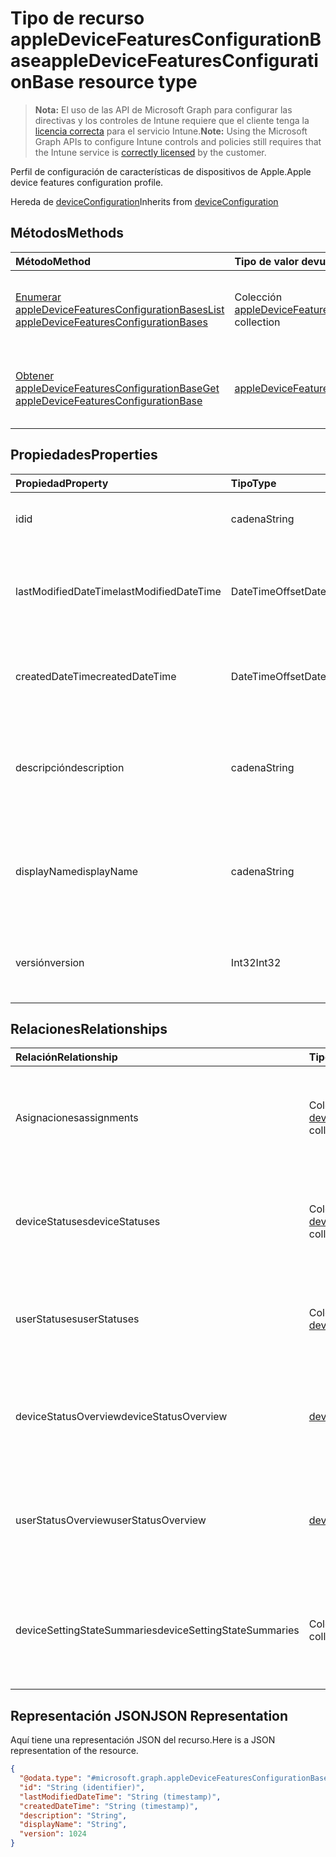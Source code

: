 # <a name="appledevicefeaturesconfigurationbase-resource-type"></a><span data-ttu-id="ccbcb-101">Tipo de recurso appleDeviceFeaturesConfigurationBase</span><span class="sxs-lookup"><span data-stu-id="ccbcb-101">appleDeviceFeaturesConfigurationBase resource type</span></span>

> <span data-ttu-id="ccbcb-102">**Nota:** El uso de las API de Microsoft Graph para configurar las directivas y los controles de Intune requiere que el cliente tenga la [licencia correcta](https://go.microsoft.com/fwlink/?linkid=839381) para el servicio Intune.</span><span class="sxs-lookup"><span data-stu-id="ccbcb-102">**Note:** Using the Microsoft Graph APIs to configure Intune controls and policies still requires that the Intune service is [correctly licensed](https://go.microsoft.com/fwlink/?linkid=839381) by the customer.</span></span>

<span data-ttu-id="ccbcb-103">Perfil de configuración de características de dispositivos de Apple.</span><span class="sxs-lookup"><span data-stu-id="ccbcb-103">Apple device features configuration profile.</span></span>

<span data-ttu-id="ccbcb-104">Hereda de [deviceConfiguration](../resources/intune_deviceconfig_deviceconfiguration.md)</span><span class="sxs-lookup"><span data-stu-id="ccbcb-104">Inherits from [deviceConfiguration](../resources/intune_deviceconfig_deviceconfiguration.md)</span></span>

## <a name="methods"></a><span data-ttu-id="ccbcb-105">Métodos</span><span class="sxs-lookup"><span data-stu-id="ccbcb-105">Methods</span></span>
|<span data-ttu-id="ccbcb-106">Método</span><span class="sxs-lookup"><span data-stu-id="ccbcb-106">Method</span></span>|<span data-ttu-id="ccbcb-107">Tipo de valor devuelto</span><span class="sxs-lookup"><span data-stu-id="ccbcb-107">Return Type</span></span>|<span data-ttu-id="ccbcb-108">Descripción</span><span class="sxs-lookup"><span data-stu-id="ccbcb-108">Description</span></span>|
|:---|:---|:---|
|[<span data-ttu-id="ccbcb-109">Enumerar appleDeviceFeaturesConfigurationBases</span><span class="sxs-lookup"><span data-stu-id="ccbcb-109">List appleDeviceFeaturesConfigurationBases</span></span>](../api/intune_deviceconfig_appledevicefeaturesconfigurationbase_list.md)|<span data-ttu-id="ccbcb-110">Colección [appleDeviceFeaturesConfigurationBase](../resources/intune_deviceconfig_appledevicefeaturesconfigurationbase.md)</span><span class="sxs-lookup"><span data-stu-id="ccbcb-110">[appleDeviceFeaturesConfigurationBase](../resources/intune_deviceconfig_appledevicefeaturesconfigurationbase.md) collection</span></span>|<span data-ttu-id="ccbcb-111">Enumere las propiedades y las relaciones de los objetos [appleDeviceFeaturesConfigurationBase](../resources/intune_deviceconfig_appledevicefeaturesconfigurationbase.md).</span><span class="sxs-lookup"><span data-stu-id="ccbcb-111">List properties and relationships of the [appleDeviceFeaturesConfigurationBase](../resources/intune_deviceconfig_appledevicefeaturesconfigurationbase.md) objects.</span></span>|
|[<span data-ttu-id="ccbcb-112">Obtener appleDeviceFeaturesConfigurationBase</span><span class="sxs-lookup"><span data-stu-id="ccbcb-112">Get appleDeviceFeaturesConfigurationBase</span></span>](../api/intune_deviceconfig_appledevicefeaturesconfigurationbase_get.md)|[<span data-ttu-id="ccbcb-113">appleDeviceFeaturesConfigurationBase</span><span class="sxs-lookup"><span data-stu-id="ccbcb-113">appleDeviceFeaturesConfigurationBase</span></span>](../resources/intune_deviceconfig_appledevicefeaturesconfigurationbase.md)|<span data-ttu-id="ccbcb-114">Lea las propiedades y las relaciones del objeto [appleDeviceFeaturesConfigurationBase](../resources/intune_deviceconfig_appledevicefeaturesconfigurationbase.md).</span><span class="sxs-lookup"><span data-stu-id="ccbcb-114">Read properties and relationships of [plannerProgressTaskBoardTaskFormat](../resources/intune_deviceconfig_appledevicefeaturesconfigurationbase.md) object.</span></span>|

## <a name="properties"></a><span data-ttu-id="ccbcb-115">Propiedades</span><span class="sxs-lookup"><span data-stu-id="ccbcb-115">Properties</span></span>
|<span data-ttu-id="ccbcb-116">Propiedad</span><span class="sxs-lookup"><span data-stu-id="ccbcb-116">Property</span></span>|<span data-ttu-id="ccbcb-117">Tipo</span><span class="sxs-lookup"><span data-stu-id="ccbcb-117">Type</span></span>|<span data-ttu-id="ccbcb-118">Descripción</span><span class="sxs-lookup"><span data-stu-id="ccbcb-118">Description</span></span>|
|:---|:---|:---|
|<span data-ttu-id="ccbcb-119">id</span><span class="sxs-lookup"><span data-stu-id="ccbcb-119">id</span></span>|<span data-ttu-id="ccbcb-120">cadena</span><span class="sxs-lookup"><span data-stu-id="ccbcb-120">String</span></span>|<span data-ttu-id="ccbcb-121">Clave de la entidad.</span><span class="sxs-lookup"><span data-stu-id="ccbcb-121">Key of the setting.</span></span> <span data-ttu-id="ccbcb-122">Heredado de [deviceConfiguration](../resources/intune_deviceconfig_deviceconfiguration.md)</span><span class="sxs-lookup"><span data-stu-id="ccbcb-122">Inherited from [deviceConfiguration](../resources/intune_deviceconfig_deviceconfiguration.md)</span></span>|
|<span data-ttu-id="ccbcb-123">lastModifiedDateTime</span><span class="sxs-lookup"><span data-stu-id="ccbcb-123">lastModifiedDateTime</span></span>|<span data-ttu-id="ccbcb-124">DateTimeOffset</span><span class="sxs-lookup"><span data-stu-id="ccbcb-124">DateTimeOffset</span></span>|<span data-ttu-id="ccbcb-125">Fecha y hora en la que se modificó el objeto por última vez.</span><span class="sxs-lookup"><span data-stu-id="ccbcb-125">Indicates the date the object was last modified.</span></span> <span data-ttu-id="ccbcb-126">Heredado de [deviceConfiguration](../resources/intune_deviceconfig_deviceconfiguration.md)</span><span class="sxs-lookup"><span data-stu-id="ccbcb-126">Inherited from [deviceConfiguration](../resources/intune_deviceconfig_deviceconfiguration.md)</span></span>|
|<span data-ttu-id="ccbcb-127">createdDateTime</span><span class="sxs-lookup"><span data-stu-id="ccbcb-127">createdDateTime</span></span>|<span data-ttu-id="ccbcb-128">DateTimeOffset</span><span class="sxs-lookup"><span data-stu-id="ccbcb-128">DateTimeOffset</span></span>|<span data-ttu-id="ccbcb-129">Fecha y hora en la que se creó el objeto.</span><span class="sxs-lookup"><span data-stu-id="ccbcb-129">DateTime the object was created.</span></span> <span data-ttu-id="ccbcb-130">Heredado de [deviceConfiguration](../resources/intune_deviceconfig_deviceconfiguration.md)</span><span class="sxs-lookup"><span data-stu-id="ccbcb-130">Inherited from [deviceConfiguration](../resources/intune_deviceconfig_deviceconfiguration.md)</span></span>|
|<span data-ttu-id="ccbcb-131">descripción</span><span class="sxs-lookup"><span data-stu-id="ccbcb-131">description</span></span>|<span data-ttu-id="ccbcb-132">cadena</span><span class="sxs-lookup"><span data-stu-id="ccbcb-132">String</span></span>|<span data-ttu-id="ccbcb-133">Descripción proporcionada por el administrador de la configuración del dispositivo.</span><span class="sxs-lookup"><span data-stu-id="ccbcb-133">Admin provided description of the Device Configuration.</span></span> <span data-ttu-id="ccbcb-134">Heredado de [deviceConfiguration](../resources/intune_deviceconfig_deviceconfiguration.md)</span><span class="sxs-lookup"><span data-stu-id="ccbcb-134">Inherited from [deviceConfiguration](../resources/intune_deviceconfig_deviceconfiguration.md)</span></span>|
|<span data-ttu-id="ccbcb-135">displayName</span><span class="sxs-lookup"><span data-stu-id="ccbcb-135">displayName</span></span>|<span data-ttu-id="ccbcb-136">cadena</span><span class="sxs-lookup"><span data-stu-id="ccbcb-136">String</span></span>|<span data-ttu-id="ccbcb-137">Nombre proporcionado por el administrador de la configuración del dispositivo.</span><span class="sxs-lookup"><span data-stu-id="ccbcb-137">Admin provided name of the device configuration.</span></span> <span data-ttu-id="ccbcb-138">Heredado de [deviceConfiguration](../resources/intune_deviceconfig_deviceconfiguration.md)</span><span class="sxs-lookup"><span data-stu-id="ccbcb-138">Inherited from [deviceConfiguration](../resources/intune_deviceconfig_deviceconfiguration.md)</span></span>|
|<span data-ttu-id="ccbcb-139">versión</span><span class="sxs-lookup"><span data-stu-id="ccbcb-139">version</span></span>|<span data-ttu-id="ccbcb-140">Int32</span><span class="sxs-lookup"><span data-stu-id="ccbcb-140">Int32</span></span>|<span data-ttu-id="ccbcb-141">Versión de la configuración del dispositivo.</span><span class="sxs-lookup"><span data-stu-id="ccbcb-141">Version of the device configuration.</span></span> <span data-ttu-id="ccbcb-142">Heredado de [deviceConfiguration](../resources/intune_deviceconfig_deviceconfiguration.md)</span><span class="sxs-lookup"><span data-stu-id="ccbcb-142">Inherited from [deviceConfiguration](../resources/intune_deviceconfig_deviceconfiguration.md)</span></span>|

## <a name="relationships"></a><span data-ttu-id="ccbcb-143">Relaciones</span><span class="sxs-lookup"><span data-stu-id="ccbcb-143">Relationships</span></span>
|<span data-ttu-id="ccbcb-144">Relación</span><span class="sxs-lookup"><span data-stu-id="ccbcb-144">Relationship</span></span>|<span data-ttu-id="ccbcb-145">Tipo</span><span class="sxs-lookup"><span data-stu-id="ccbcb-145">Type</span></span>|<span data-ttu-id="ccbcb-146">Descripción</span><span class="sxs-lookup"><span data-stu-id="ccbcb-146">Description</span></span>|
|:---|:---|:---|
|<span data-ttu-id="ccbcb-147">Asignaciones</span><span class="sxs-lookup"><span data-stu-id="ccbcb-147">assignments</span></span>|<span data-ttu-id="ccbcb-148">Colección [deviceConfigurationAssignment](../resources/intune_deviceconfig_deviceconfigurationassignment.md)</span><span class="sxs-lookup"><span data-stu-id="ccbcb-148">[deviceConfigurationAssignment](../resources/intune_deviceconfig_deviceconfigurationassignment.md) collection</span></span>|<span data-ttu-id="ccbcb-149">La lista de tareas para el perfil de configuración del dispositivo.</span><span class="sxs-lookup"><span data-stu-id="ccbcb-149">The list of assignments for the device configuration profile.</span></span> <span data-ttu-id="ccbcb-150">Heredado de [deviceConfiguration](../resources/intune_deviceconfig_deviceconfiguration.md)</span><span class="sxs-lookup"><span data-stu-id="ccbcb-150">Inherited from [deviceConfiguration](../resources/intune_deviceconfig_deviceconfiguration.md)</span></span>|
|<span data-ttu-id="ccbcb-151">deviceStatuses</span><span class="sxs-lookup"><span data-stu-id="ccbcb-151">deviceStatuses</span></span>|<span data-ttu-id="ccbcb-152">Colección [deviceConfigurationDeviceStatus](../resources/intune_deviceconfig_deviceconfigurationdevicestatus.md)</span><span class="sxs-lookup"><span data-stu-id="ccbcb-152">[deviceConfigurationDeviceStatus](../resources/intune_deviceconfig_deviceconfigurationdevicestatus.md) collection</span></span>|<span data-ttu-id="ccbcb-153">Estado de instalación de configuración del dispositivo por dispositivo.</span><span class="sxs-lookup"><span data-stu-id="ccbcb-153">Device configuration installation status by device.</span></span> <span data-ttu-id="ccbcb-154">Heredado de [deviceConfiguration](../resources/intune_deviceconfig_deviceconfiguration.md)</span><span class="sxs-lookup"><span data-stu-id="ccbcb-154">Inherited from [deviceConfiguration](../resources/intune_deviceconfig_deviceconfiguration.md)</span></span>|
|<span data-ttu-id="ccbcb-155">userStatuses</span><span class="sxs-lookup"><span data-stu-id="ccbcb-155">userStatuses</span></span>|<span data-ttu-id="ccbcb-156">Colección [deviceConfigurationUserStatus](../resources/intune_deviceconfig_deviceconfigurationuserstatus.md)</span><span class="sxs-lookup"><span data-stu-id="ccbcb-156">[deviceConfigurationUserStatus](../resources/intune_deviceconfig_deviceconfigurationuserstatus.md) collection</span></span>|<span data-ttu-id="ccbcb-157">Estado de instalación de configuración del dispositivo por usuario.</span><span class="sxs-lookup"><span data-stu-id="ccbcb-157">Device configuration installation stauts by user.</span></span> <span data-ttu-id="ccbcb-158">Heredado de [deviceConfiguration](../resources/intune_deviceconfig_deviceconfiguration.md)</span><span class="sxs-lookup"><span data-stu-id="ccbcb-158">Inherited from [deviceConfiguration](../resources/intune_deviceconfig_deviceconfiguration.md)</span></span>|
|<span data-ttu-id="ccbcb-159">deviceStatusOverview</span><span class="sxs-lookup"><span data-stu-id="ccbcb-159">deviceStatusOverview</span></span>|[<span data-ttu-id="ccbcb-160">deviceConfigurationDeviceOverview</span><span class="sxs-lookup"><span data-stu-id="ccbcb-160">deviceConfigurationDeviceOverview</span></span>](../resources/intune_deviceconfig_deviceconfigurationdeviceoverview.md)|<span data-ttu-id="ccbcb-161">Información general sobre el estado de dispositivos de la configuración de dispositivo Heredado de [deviceConfiguration](../resources/intune_deviceconfig_deviceconfiguration.md)</span><span class="sxs-lookup"><span data-stu-id="ccbcb-161">Device Configuration devices status overview Inherited from [deviceConfiguration](../resources/intune_deviceconfig_deviceconfiguration.md)</span></span>|
|<span data-ttu-id="ccbcb-162">userStatusOverview</span><span class="sxs-lookup"><span data-stu-id="ccbcb-162">userStatusOverview</span></span>|[<span data-ttu-id="ccbcb-163">deviceConfigurationUserOverview</span><span class="sxs-lookup"><span data-stu-id="ccbcb-163">deviceConfigurationUserOverview</span></span>](../resources/intune_deviceconfig_deviceconfigurationuseroverview.md)|<span data-ttu-id="ccbcb-164">Información general sobre el estado de usuarios de la configuración de dispositivo Heredado de [deviceConfiguration](../resources/intune_deviceconfig_deviceconfiguration.md)</span><span class="sxs-lookup"><span data-stu-id="ccbcb-164">Device Configuration users status overview Inherited from [deviceConfiguration](../resources/intune_deviceconfig_deviceconfiguration.md)</span></span>|
|<span data-ttu-id="ccbcb-165">deviceSettingStateSummaries</span><span class="sxs-lookup"><span data-stu-id="ccbcb-165">deviceSettingStateSummaries</span></span>|<span data-ttu-id="ccbcb-166">Colección [settingStateDeviceSummary](../resources/intune_deviceconfig_settingstatedevicesummary.md)</span><span class="sxs-lookup"><span data-stu-id="ccbcb-166">[settingStateDeviceSummary](../resources/intune_deviceconfig_settingstatedevicesummary.md) collection</span></span>|<span data-ttu-id="ccbcb-167">Resumen de dispositivo sobre el estado de configuración de la configuración de dispositivo Heredado de [deviceConfiguration](../resources/intune_deviceconfig_deviceconfiguration.md)</span><span class="sxs-lookup"><span data-stu-id="ccbcb-167">Device Configuration Setting State Device Summary Inherited from [deviceConfiguration](../resources/intune_deviceconfig_deviceconfiguration.md)</span></span>|

## <a name="json-representation"></a><span data-ttu-id="ccbcb-168">Representación JSON</span><span class="sxs-lookup"><span data-stu-id="ccbcb-168">JSON Representation</span></span>
<span data-ttu-id="ccbcb-169">Aquí tiene una representación JSON del recurso.</span><span class="sxs-lookup"><span data-stu-id="ccbcb-169">Here is a JSON representation of the resource.</span></span>
<!-- {
  "blockType": "resource",
  "keyProperty": "id",
  "@odata.type": "microsoft.graph.appleDeviceFeaturesConfigurationBase"
}
-->
``` json
{
  "@odata.type": "#microsoft.graph.appleDeviceFeaturesConfigurationBase",
  "id": "String (identifier)",
  "lastModifiedDateTime": "String (timestamp)",
  "createdDateTime": "String (timestamp)",
  "description": "String",
  "displayName": "String",
  "version": 1024
}
```



